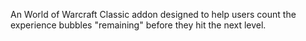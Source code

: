 An World of Warcraft Classic addon designed to help users count the experience bubbles "remaining" before they hit the next level. 
